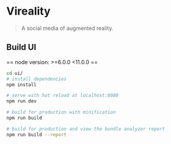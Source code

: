 # Vireality

> A social media of augmented reality.

## Build UI
== node version: >=6.0.0 <11.0.0 ==

```bash
cd ui/
# install dependencies
npm install

# serve with hot reload at localhost:8080
npm run dev

# build for production with minification
npm run build

# build for production and view the bundle analyzer report
npm run build --report
```
